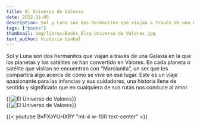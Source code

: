 ```yaml
---
title: El Universo de Valores
date: 2022-11-05
description: Sol y Luna son dos hermanitos que viajan a través de una Galaxia en la que los planetas y los satélites se han convertido en Valores.
tags: ["books"]
thumbnail: img/libros/Books_Elsa_Universo de Valores.jpg
text_author: Victoria Usabal
---
```


Sol y Luna son dos hermanitos que viajan a través de una Galaxia en la que los planetas y los satélites se han convertido en Valores. En cada planeta o satélite que visitan se encuentran con “Marcianita”, un ser que les compartirá algo acerca de cómo se vive en ese lugar.
Este es un viaje apasionante para las infancias y sus cuidadores, una historia llena de sentido y significado que en cualquiera de sus rutas nos conduce al amor.

{{<image class="rounded" src="img/libros/5_Book_El Universo de Valores.jpg" alt="El Universo de Valores">}}
<br>
{{<image class="rounded" src="img/libros/Books_Elsa_Valores_Cooperación.jpg" alt="El Universo de Valores">}}

{{< youtube BvPXoYUHXRY "mt-4 w-100 text-center" >}}
